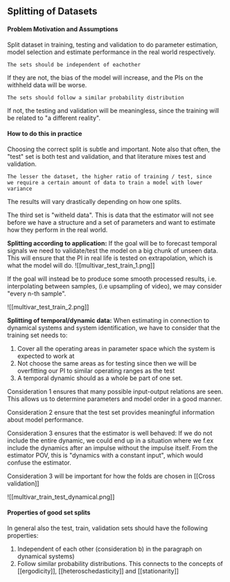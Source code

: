 ## Splitting of Datasets

#### Problem Motivation and Assumptions
Split dataset in training, testing and validation to do parameter estimation, model selection and estimate performance in the real world respectively.

	The sets should be independent of eachother

If they are not, the bias of the model will increase, and the PIs on the withheld data will be worse.

	The sets should follow a similar probability distribution

If not, the testing and validation will be meaningless, since the training will be related to "a different reality".

#### How to do this in practice
Choosing the correct split is subtle and important. Note also that often, the "test" set is both test and validation, and that literature mixes test and validation.


	The lesser the dataset, the higher ratio of training / test, since 
    we require a certain amount of data to train a model with lower 
    variance

The results will vary drastically depending on how one splits. 

The third set is "witheld data". This is data that the estimator will not see before we have a structure and a set of parameters and want to estimate how they perform in the real world. 

**Splitting according to application:**
If the goal will be to forecast temporal signals we need to validate/test the model on a big chunk of unseen data.
This will ensure that the PI in real life is tested on extrapolation, which is what the model will do.
![[multivar_test_train_1.png]]


If the goal will instead be to produce some smooth processed results, i.e. interpolating between samples, (i.e upsampling of video), we may consider "every n-th sample".

![[multivar_test_train_2.png]]



**Splitting of temporal/dynamic data:**
When estimating in connection to dynamical systems and system identification, we have to consider that the training set needs to:

1. Cover all the operating areas in parameter space which the system is expected to work at
2. Not choose the same areas as for testing since then we will be overfitting our PI to similar operating ranges as the test
3. A temporal dynamic should as a whole be part of one set.

Consideration 1 ensures that many possible input-output relations are seen. This allows us to determine parameters and model order in a good manner.

Consideration 2 ensure that the test set provides meaningful information about model performance.

Consideration 3 ensures that the estimator is well behaved: If we do not include the entire dynamic, we could end up in a situation where we f.ex include the dynamics after an impulse without the impulse itself. From the estimator POV, this is "dynamics with a constant input", which would confuse the estimator.

Consideration 3 will be important for how the folds are chosen in [[Cross validation]]

![[multivar_train_test_dynamical.png]]



#### Properties of good set splits
In general also the test, train, validation sets should have the following properties:

1) Independent of each other (consideration b) in the paragraph on dynamical systems)
2) Follow similar probability distributions. This connects to the concepts of [[ergodicity]], [[heteroschedasticity]] and [[stationarity]]

 
